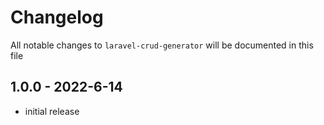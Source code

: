 # Changelog

All notable changes to `laravel-crud-generator` will be documented in this file

## 1.0.0 - 2022-6-14

- initial release
